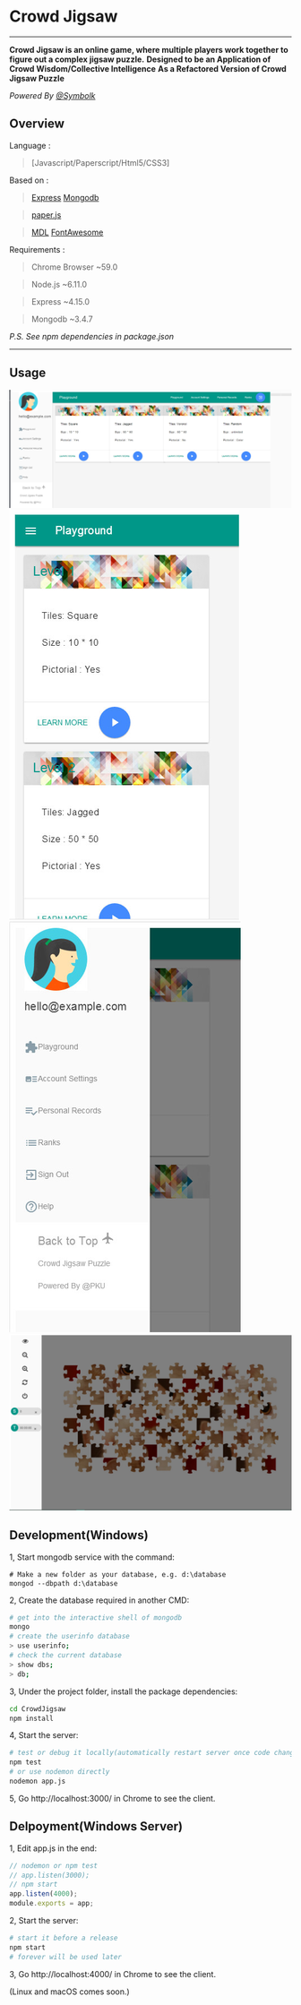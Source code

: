 # Crowd Jigsaw

---

**Crowd Jigsaw is an online game, where multiple players work together to figure out a complex jigsaw puzzle.**
**Designed to be an Application of Crowd Wisdom/Collective Intelligence**
**As a Refactored Version of Crowd Jigsaw Puzzle**

_Powered By [@Symbolk](http://www.symbolk.com)_

## Overview

Language : 

> [Javascript/Paperscript/Html5/CSS3]

Based on :

> [Express](http://www.expressjs.com.cn/ "Express offical site") 
> [Mongodb](https://www.mongodb.com/ "Mongodb offical site")

> [paper.js](http://www.paperjs.org/ "Paper.js") 

> [MDL](https://getmdl.io/ "Material Design Lite")
> [FontAwesome](http://fontawesome.dashgame.com/ "FontAwesome")

Requirements :

> Chrome Browser ~59.0

> Node.js ~6.11.0

> Express ~4.15.0

> Mongodb ~3.4.7

_P.S. See npm dependencies in package.json_
 
---
## Usage

![Home](https://github.com/Symbolk/CrowdJigsaw/blob/master/public/screenshots/home.jpg)
![Phone](https://github.com/Symbolk/CrowdJigsaw/blob/master/public/screenshots/phone.jpg)
![PhoneDrawer](https://github.com/Symbolk/CrowdJigsaw/blob/master/public/screenshots/phone_drawer.jpg)
![Puzzle](https://github.com/Symbolk/CrowdJigsaw/blob/master/public/screenshots/puzzle.jpg)


## Development(Windows)

1, Start mongodb service with the command:

```shell
# Make a new folder as your database, e.g. d:\database
mongod --dbpath d:\database
```
2, Create the database required in another CMD:

```sh
# get into the interactive shell of mongodb
mongo
# create the userinfo database
> use userinfo;
# check the current database
> show dbs;
> db;

```
3, Under the project folder, install the package dependencies:

```sh
cd CrowdJigsaw
npm install
```

4, Start the server:

```sh
# test or debug it locally(automatically restart server once code changed)
npm test
# or use nodemon directly
nodemon app.js
```
5, Go http://localhost:3000/ in Chrome to see the client.


## Delpoyment(Windows Server)

1, Edit app.js in the end:
```javascript
// nodemon or npm test
// app.listen(3000);
// npm start
app.listen(4000);
module.exports = app; 
```
2, Start the server:
```sh
# start it before a release
npm start
# forever will be used later

```

3, Go http://localhost:4000/ in Chrome to see the client.

(Linux and macOS comes soon.)